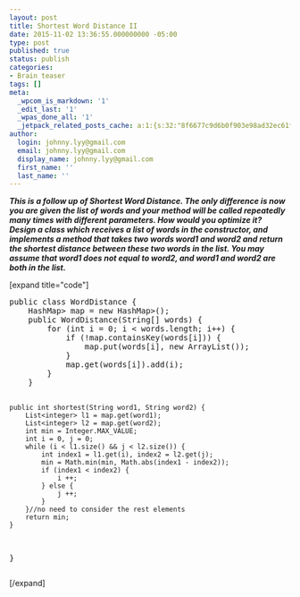 ```yaml
---
layout: post
title: Shortest Word Distance II
date: 2015-11-02 13:36:55.000000000 -05:00
type: post
published: true
status: publish
categories:
- Brain teaser
tags: []
meta:
  _wpcom_is_markdown: '1'
  _edit_last: '1'
  _wpas_done_all: '1'
  _jetpack_related_posts_cache: a:1:{s:32:"8f6677c9d6b0f903e98ad32ec61f8deb";a:2:{s:7:"expires";i:1468830064;s:7:"payload";a:3:{i:0;a:1:{s:2:"id";i:1510;}i:1;a:1:{s:2:"id";i:1261;}i:2;a:1:{s:2:"id";i:1265;}}}}
author:
  login: johnny.lyy@gmail.com
  email: johnny.lyy@gmail.com
  display_name: johnny.lyy@gmail.com
  first_name: ''
  last_name: ''
---
```

<p><strong><em>This is a follow up of Shortest Word Distance. The only difference is now you are given the list of words and your method will be called repeatedly many times with different parameters. How would you optimize it?<br />
Design a class which receives a list of words in the constructor, and implements a method that takes two words word1 and word2 and return the shortest distance between these two words in the list. You may assume that word1 does not equal to word2, and word1 and word2 are both in the list.</em></strong></p>
<p>[expand title="code"]</p>
<pre>
public class WordDistance {
    HashMap<String, List<integer>> map = new HashMap<String, List<integer>>();
    public WordDistance(String[] words) {
        for (int i = 0; i < words.length; i++) {
            if (!map.containsKey(words[i])) {
                map.put(words[i], new ArrayList<integer>());
            }
            map.get(words[i]).add(i);
        }
    }

    public int shortest(String word1, String word2) {
        List<integer> l1 = map.get(word1);
        List<integer> l2 = map.get(word2);
        int min = Integer.MAX_VALUE;
        int i = 0, j = 0;
        while (i < l1.size() && j < l2.size()) {
            int index1 = l1.get(i), index2 = l2.get(j);
            min = Math.min(min, Math.abs(index1 - index2));
            if (index1 < index2) {
                i ++;
            } else {
                j ++;
            }
        }//no need to consider the rest elements
        return min;
    }
}
</integer></integer></integer></integer></integer></pre>
<p>[/expand]</p>
